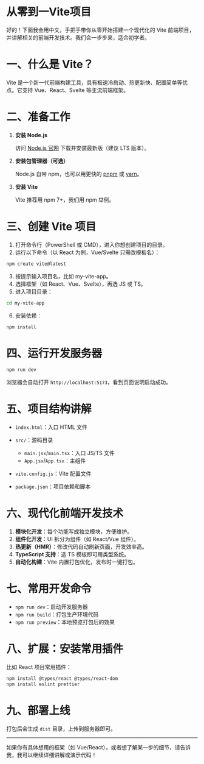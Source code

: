 # 从零到一Vite项目

好的！下面我会用中文，手把手带你从零开始搭建一个现代化的 Vite 前端项目，并讲解相关的前端开发技术。我们会一步步来，适合初学者。

# 一、什么是 Vite？

Vite 是一个新一代前端构建工具，具有极速冷启动、热更新快、配置简单等优点。它支持 Vue、React、Svelte 等主流前端框架。

# 二、准备工作

1. **安装 Node.js**

   访问 [Node.js 官网](https://nodejs.org/zh-cn/) 下载并安装最新版（建议 LTS 版本）。

2. **安装包管理器（可选）**

   Node.js 自带 npm，也可以用更快的 [pnpm](https://pnpm.io/zh/) 或 [yarn](https://yarnpkg.com/)。

3. **安装 Vite**

   Vite 推荐用 npm 7+，我们用 npm 举例。

# 三、创建 Vite 项目

1. 打开命令行（PowerShell 或 CMD），进入你想创建项目的目录。
2. 运行以下命令（以 React 为例，Vue/Svelte 只需改模板名）：

```Bash
npm create vite@latest
```

3. 按提示输入项目名，比如 my-vite-app。
4. 选择框架（如 React、Vue、Svelte），再选 JS 或 TS。
5. 进入项目目录：

```Bash
cd my-vite-app
```

6. 安装依赖：

```Bash
npm install
```

# 四、运行开发服务器

```Bash
npm run dev
```

浏览器会自动打开 `http://localhost:5173`，看到页面说明启动成功。

# 五、项目结构讲解

* `index.html`：入口 HTML 文件

* `src/`：源码目录

  * `main.jsx`/`main.tsx`：入口 JS/TS 文件
  * `App.jsx`/`App.tsx`：主组件

* `vite.config.js`：Vite 配置文件

* `package.json`：项目依赖和脚本

# 六、现代化前端开发技术

1. **模块化开发**：每个功能写成独立模块，方便维护。
2. **组件化开发**：UI 拆分为组件（如 React/Vue 组件）。
3. **热更新（HMR）**：修改代码自动刷新页面，开发效率高。
4. **TypeScript 支持**：选 TS 模板即可用类型系统。
5. **自动化构建**：Vite 内置打包优化，发布时一键打包。

# 七、常用开发命令

* `npm run dev`：启动开发服务器
* `npm run build`：打包生产环境代码
* `npm run preview`：本地预览打包后的效果

# 八、扩展：安装常用插件

比如 React 项目常用插件：

```Bash
npm install @types/react @types/react-dom
npm install eslint prettier
```

# 九、部署上线

打包后会生成 `dist` 目录，上传到服务器即可。

***

如果你有具体想用的框架（如 Vue/React），或者想了解某一步的细节，请告诉我，我可以继续详细讲解或演示代码！
